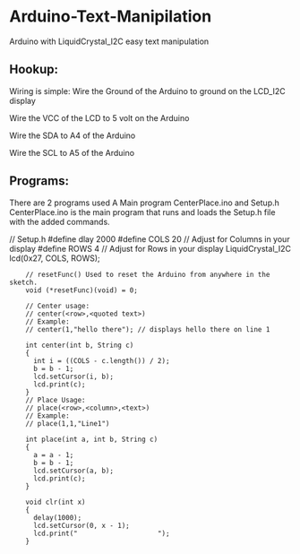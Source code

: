 # Arduino-Text-Manipilation
Arduino with LiquidCrystal_I2C easy text manipulation

## Hookup:
Wiring is simple:
Wire the Ground of the Arduino to ground on the LCD_I2C display

Wire the VCC of the LCD to 5 volt on the Arduino

Wire the SDA to A4 of the Arduino

Wire the SCL to A5 of the Arduino


## Programs:
There are 2 programs used A Main program CenterPlace.ino and Setup.h
CenterPlace.ino is the main program that runs and loads the Setup.h file with the added commands.

// Setup.h
#define dlay 2000
#define COLS 20 // Adjust for Columns in your display
#define ROWS 4  // Adjust for Rows in your display
LiquidCrystal_I2C lcd(0x27, COLS, ROWS);

        // resetFunc() Used to reset the Arduino from anywhere in the sketch.
        void (*resetFunc)(void) = 0;

        // Center usage:
        // center(<row>,<quoted text>)
        // Example:
        // center(1,"hello there"); // displays hello there on line 1

        int center(int b, String c)
        {
          int i = ((COLS - c.length()) / 2);
          b = b - 1;
          lcd.setCursor(i, b);
          lcd.print(c);
        }
        // Place Usage:
        // place(<row>,<column>,<text>)
        // Example:
        // place(1,1,"Line1")

        int place(int a, int b, String c)
        {
          a = a - 1;
          b = b - 1;
          lcd.setCursor(a, b);
          lcd.print(c);
        }

        void clr(int x)
        {
          delay(1000);
          lcd.setCursor(0, x - 1);
          lcd.print("                    ");
        }
